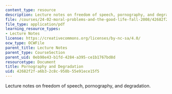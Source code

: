 ```yaml
---
content_type: resource
description: Lecture notes on freedom of speech, pornography, and degradation.
file: /courses/24-02-moral-problems-and-the-good-life-fall-2008/42682f2fa6b32c8c958b55e91ece15f5_lec_21.pdf
file_type: application/pdf
learning_resource_types:
- Lecture Notes
license: https://creativecommons.org/licenses/by-nc-sa/4.0/
ocw_type: OCWFile
parent_title: Lecture Notes
parent_type: CourseSection
parent_uid: 0eb98e43-b1fd-4284-a395-ce1b1767bd8d
resourcetype: Document
title: Pornography and Degradation
uid: 42682f2f-a6b3-2c8c-958b-55e91ece15f5
---
```

Lecture notes on freedom of speech, pornography, and degradation.
